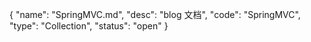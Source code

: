 {
    "name": "SpringMVC.md",
    "desc": "blog 文档",
    "code": "SpringMVC",
    "type": "Collection",
    "status": "open"
}